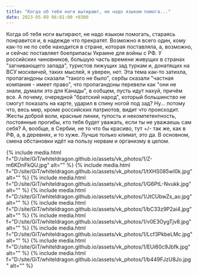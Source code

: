 ```yaml
---
title: "Когда об тебя ноги вытирают, не надо языком помога..."
date: 2023-05-09 06:01:00 +0300
---
```


Когда об тебя ноги вытирают, не надо языком помогать, стараясь понравится и, в надежде что прекратят.
Возможно я всего один, кому как-то не по себе находится в стране, которая поставляла, а, возможно, и сейчас поставляет боеприпасы Украине для войны с РФ. У российских чиновников, большую часть времени живущих в странах "загнивающего запада", туристов лижущих зад туркам и, донатящих на ВСУ москвичей, таких мыслей, я уверен, нет.
Эта тема как-то затихла, пропагандоны сказали "такого не было", сербы сказали "частная компания - имеет право", что пропагандоны перевели как "они не знали, думали это для Канады", в ообщем, пусть идут нахуй, причём все.
А почему, очередной "братский народ", который большинство не смогут показать на карте, ударил в спину ногой под зад? Ну... потому что, весь мир, кроме российских патриотов, видит что происходит. Жесты доброй воли, красные линии, тупость и некомпетентность, постоянные прогибы, кто тебя будет уважать, если ты не уважаешь сам себя?
А, вообще, в Сербии, не то что бы красиво, тут +/- так же, как в РФ, а, в деревнях, и то хуже. Лучше только климат, это да. В основном, смена обстановки идёт на пользу нервам и организму в целом.


{% include media.html f="D:/site/GiT/whiteldragon.github.io/assets/vk_photos/1/Z-m6KDnFkQU.jpg" alt="" %}
{% include media.html f="D:/site/GiT/whiteldragon.github.io/assets/vk_photos/1/tXHS085wI0k.jpg" alt="" %}
{% include media.html f="D:/site/GiT/whiteldragon.github.io/assets/vk_photos/1/G6PtL-Nvukk.jpg" alt="" %}
{% include media.html f="D:/site/GiT/whiteldragon.github.io/assets/vk_photos/1/JtCUbwZs_ao.jpg" alt="" %}
{% include media.html f="D:/site/GiT/whiteldragon.github.io/assets/vk_photos/1/bC33z9P2ai4.jpg" alt="" %}
{% include media.html f="D:/site/GiT/whiteldragon.github.io/assets/vk_photos/1/v0E3OygTjv8.jpg" alt="" %}
{% include media.html f="D:/site/GiT/whiteldragon.github.io/assets/vk_photos/1/Lcf3PkbeLMc.jpg" alt="" %}
{% include media.html f="D:/site/GiT/whiteldragon.github.io/assets/vk_photos/1/EUi60c9Jbfk.jpg" alt="" %}
{% include media.html f="D:/site/GiT/whiteldragon.github.io/assets/vk_photos/1/b449FJzU8Jo.jpg" alt="" %}
